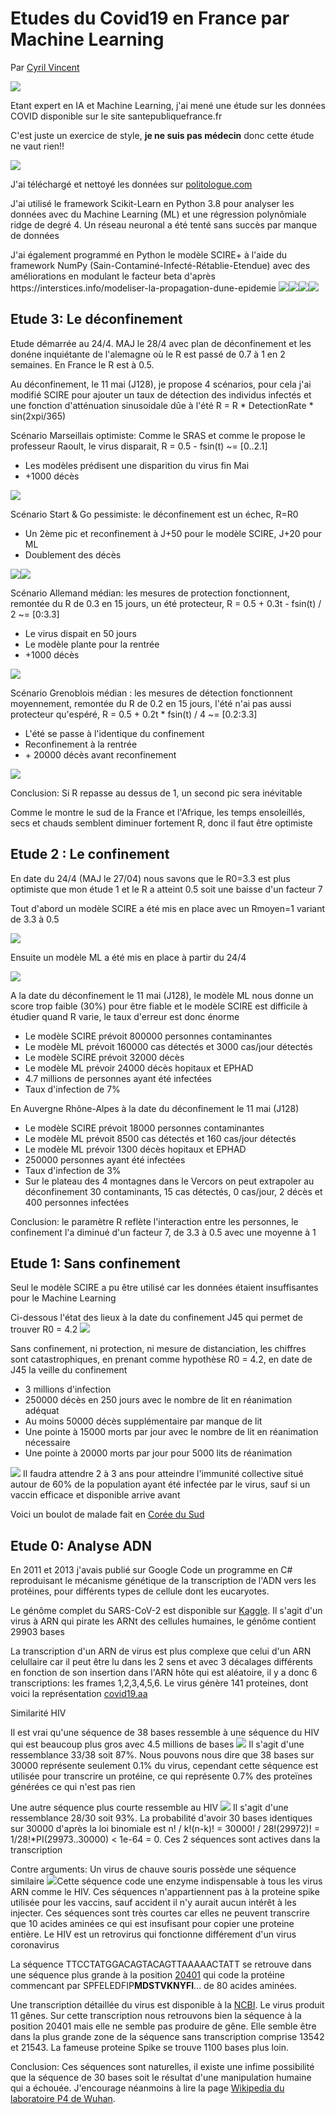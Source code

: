 <h1>Etudes du Covid19 en France par Machine Learning</h1>
<p>Par <a href="http://www.cyrilvincent.com">Cyril Vincent</a></p>
<img src="data/giphy.gif"/>
<p>Etant expert en IA et Machine Learning, j'ai mené une étude sur les données COVID disponible sur le site santepubliquefrance.fr</p>
<p>C'est juste un exercice de style, <b>je ne suis pas médecin</b> donc cette étude ne vaut rien!!</p>
<img src="https://i.ytimg.com/vi/8Dicw41hHlk/maxresdefault.jpg"/>
<p>J'ai téléchargé et nettoyé les données sur <a href="https://coronavirus.politologue.com/coronavirus-france.FR">politologue.com</a> </p>
<p>J'ai utilisé le framework Scikit-Learn en Python 3.8 pour analyser les données avec du Machine Learning (ML) et une régression polynômiale ridge de degré 4. Un réseau neuronal a été tenté sans succès par manque de données</p>
<p>J'ai également programmé en Python le modèle SCIRE+ à l'aide du framework NumPy (Sain-Contaminé-Infecté-Rétablie-Etendue) avec des améliorations en modulant le facteur beta d'après https://interstices.info/modeliser-la-propagation-dune-epidemie
<img src="data/scir.png"><img src="https://scikit-learn.org/stable/_static/scikit-learn-logo-small.png"><img src="https://numpy.org/_static/numpy_logo.png"><img src="https://www.python.org/static/img/python-logo@2x.png">
<h2>Etude 3: Le déconfinement</h2>
<p>Etude démarrée au 24/4. MAJ le 28/4 avec plan de déconfinement et les donéne inquiétante de l'alemagne où le R est passé de 0.7 à 1 en 2 semaines. En France le R est à 0.5.</p>
<p>Au déconfinement, le 11 mai (J128), je propose 4 scénarios, pour cela j'ai modifié SCIRE pour ajouter un taux de détection des individus infectés et une fonction d'atténuation sinusoidale dûe à l'été R = R * DetectionRate * sin(2xpi/365)
<p>Scénario Marseillais optimiste: Comme le SRAS et comme le propose le professeur Raoult, le virus disparait, R = 0.5 - fsin(t) ~= [0..2.1]
    <ul>
        <li>Les modèles prédisent une disparition du virus fin Mai</li>
        <li>+1000 décès</li>
    </ul>
    <img src="data/figured1.png">
<p>Scénario Start & Go pessimiste: le déconfinement est un échec, R=R0
    <ul>
        <li>Un 2ème pic et reconfinement à J+50 pour le modèle SCIRE, J+20 pour ML</li>
        <li>Doublement des décès</li>
    </ul>
    <img src="data/figured2.png"><img src="data/figureml.png">
<p>Scénario Allemand médian: les mesures de protection fonctionnent, remontée du R de 0.3 en 15 jours, un été protecteur, R = 0.5 + 0.3t - fsin(t) / 2 ~= [0:3.3]
    <ul>
        <li>Le virus dispait en 50 jours</li>
        <li>Le modèle plante pour la rentrée</li>
        <li>+1000 décès</li>
    </ul>
    <img src="data/figured3.png">
<p>Scénario Grenoblois médian : les mesures de détection fonctionnent moyennement, remontée du R de 0.2 en 15 jours, l'été n'ai pas aussi protecteur qu'espéré, R = 0.5 + 0.2t * fsin(t) / 4 ~= [0.2:3.3]
    <ul>
        <li>L'été se passe à l'identique du confinement</li>
        <li>Reconfinement à la rentrée</li>
        <li>+ 20000 décès avant reconfinement </li>
    </ul>
<img src="data/figured4.png">
<p>Conclusion: Si R repasse au dessus de 1, un second pic sera inévitable</p>
<p>Comme le montre le sud de la France et l'Afrique, les temps ensoleillés, secs et chauds semblent diminuer fortement R, donc il faut être optimiste</p>

<h2>Etude 2 : Le confinement</h2>
<p>En date du 24/4 (MAJ le 27/04) nous savons que le R0=3.3 est plus optimiste que mon étude 1 et le R a atteint 0.5 soit une baisse d'un facteur 7</p>
<p>Tout d'abord un modèle SCIRE a été mis en place avec un Rmoyen=1 variant de 3.3 à 0.5</p>
<img src="data/figurec.png">
<p>Ensuite un modèle ML a été mis en place à partir du 24/4</p>
<img src="data/figure.png">
<p>A la date du déconfinement le 11 mai (J128), le modèle ML nous donne un score trop faible (30%) pour être fiable et le modèle SCIRE est difficile à étudier quand R varie, le taux d'erreur est donc énorme</p>
<ul>
    <li>Le modèle SCIRE prévoit 800000 personnes contaminantes</li>
    <li>Le modèle ML prévoit 160000 cas détectés et 3000 cas/jour détectés</li>
    <li>Le modèle SCIRE prévoit 32000 décès</li>
    <li>Le modèle ML prévoir 24000 décès hopitaux et EPHAD</li>
    <li>4.7 millions de personnes ayant été infectées</li>
    <li>Taux d'infection de 7%</li>
</ul>
<p>En Auvergne Rhône-Alpes à la date du déconfinement le 11 mai (J128)
<ul>
    <li>Le modèle SCIRE prévoit 18000 personnes contaminantes</li>
    <li>Le modèle ML prévoit 8500 cas détectés et 160 cas/jour détectés</li>
    <li>Le modèle ML prévoir 1300 décès hopitaux et EPHAD</li>
    <li>250000 personnes ayant été infectées</li>
    <li>Taux d'infection de 3%</li>
    <li>Sur le plateau des 4 montagnes dans le Vercors on peut extrapoler au déconfinement 30 contaminants, 15 cas détectés, 0 cas/jour, 2 décès et 400 personnes infectées</li>
</ul>
Conclusion: le paramètre R reflète l'interaction entre les personnes, le confinement l'a diminué d'un facteur 7, de 3.3 à 0.5 avec une moyenne à 1

<h2>Etude 1: Sans confinement</h2>
<p>Seul le modèle SCIRE a pu être utilisé car les données étaient insuffisantes pour le Machine Learning</p>
<p>Ci-dessous l'état des lieux à la date du confinement J45 qui permet de trouver R0 = 4.2
<img src="data/figure45.png">
<p>Sans confinement, ni protection, ni mesure de distanciation, les chiffres sont catastrophiques, en prenant comme hypothèse R0 = 4.2, en date de J45 la veille du confinement
<ul>
    <li>3 millions d'infection</li>
    <li>250000 décès en 250 jours avec le nombre de lit en réanimation adéquat</li>
    <li>Au moins 50000 décès supplémentaire par manque de lit</li>
    <li>Une pointe à 15000 morts par jour avec le nombre de lit en réanimation nécessaire</li>
    <li>Une pointe à 20000 morts par jour pour 5000 lits de réanimation</li>
</ul>
<img src="data/figure250.png">
Il faudra attendre 2 à 3 ans pour atteindre l'immunité collective situé autour de 60% de la population ayant été infectée par le virus, sauf si un vaccin efficace et disponible arrive avant

Voici un boulot de malade fait en <a href="https://www.kaggle.com/vanshjatana/machine-learning-and-time-series">Corée du Sud</a>

<H2>Etude 0: Analyse ADN</h2>
En 2011 et 2013 j'avais publié sur Google Code un programme en C# reproduisant le mécanisme génétique de la transcription de l'ADN vers les protéines, pour différents types de cellule dont les eucaryotes.

Le génôme complet du SARS-CoV-2 est disponible sur <a href="https://www.kaggle.com/paultimothymooney/coronavirus-genome-sequence#MN908947.txt">Kaggle</a>.
Il s'agit d'un virus à ARN qui pirate les ARNt des cellules humaines, le génôme contient 29903 bases

La transcription d'un ARN de virus est plus complexe que celui d'un ARN celullaire car il peut être lu dans les 2 sens et avec 3 décalages différents en fonction de son insertion dans l'ARN hôte qui est aléatoire, il y a donc 6 transcriptions: les frames 1,2,3,4,5,6. Le virus génère 141 proteines, dont voici la représentation <a href="data/covid19.aa">covid19.aa</a>

Similarité HIV

Il est vrai qu'une séquence de 38 bases ressemble à une séquence du HIV qui est beaucoup plus gros avec 4.5 millions de bases
<img src="data/hiv1.png">
Il s'agit d'une ressemblance 33/38 soit 87%. Nous pouvons nous dire que 38 bases sur 30000 représente seulement 0.1% du virus, cependant cette séquence est utilisée pour transcrire un protéine, ce qui représente 0.7% des proteïnes générées ce qui n'est pas rien

Une autre séquence plus courte ressemble au HIV
<img src="data/hiv2.png">
Il s'agit d'une ressemblance 28/30 soit 93%.
La probabilité d'avoir 30 bases identiques sur 30000 d'après la loi binomiale est n! / k!(n-k)! = 30000! / 28!(29972)! = 1/28!*PI(29973..30000) < 1e-64 = 0.
Ces 2 séquences sont actives dans la transcription

Contre arguments: Un virus de chauve souris possède une séquence similaire
<img src="data/bat1.png">Cette séquence code une enzyme indispensable à tous les virus ARN comme le HIV.
Ces séquences n'appartiennent pas à la proteine spike utilisée pour les vaccins, sauf accident il n'y aurait aucun intérêt à les injecter.
Ces séquences sont très courtes car elles ne peuvent transcrire que 10 acides aminées ce qui est insufisant pour copier une proteine entière.
Le HIV est un retrovirus qui fonctionne différement d'un virus coronavirus

La séquence TTCCTATGGACAGTACAGTTAAAAACTATT se retrouve dans une séquence plus grande à la position <a href="covid19.aa">20401</a> qui code la protéine commencant par SPFELEDFIP<b>MDSTVKNYFI</b>... de 80 acides aminées.

Une transcription détaillée du virus est disponible à la <a href="https://www.ncbi.nlm.nih.gov/nuccore/1798174254">NCBI</a>. Le virus produit 11 gênes.
Sur cette transcription nous retrouvons bien la séquence à la position 20401 mais elle ne semble pas produire de gêne. Elle semble être dans la plus grande zone de la séquence sans transcription comprise 13542 et 21543. La fameuse proteine Spike se trouve 1100 bases plus loin.

Conclusion: Ces séquences sont naturelles, il existe une infime possibilité que la séquence de 30 bases soit le résultat d'une manipulation humaine qui a échouée. J'encourage néanmoins à lire la page <a href="https://fr.wikipedia.org/wiki/Institut_de_virologie_de_Wuhan">Wikipedia du laboratoire P4 de Wuhan</a>.


